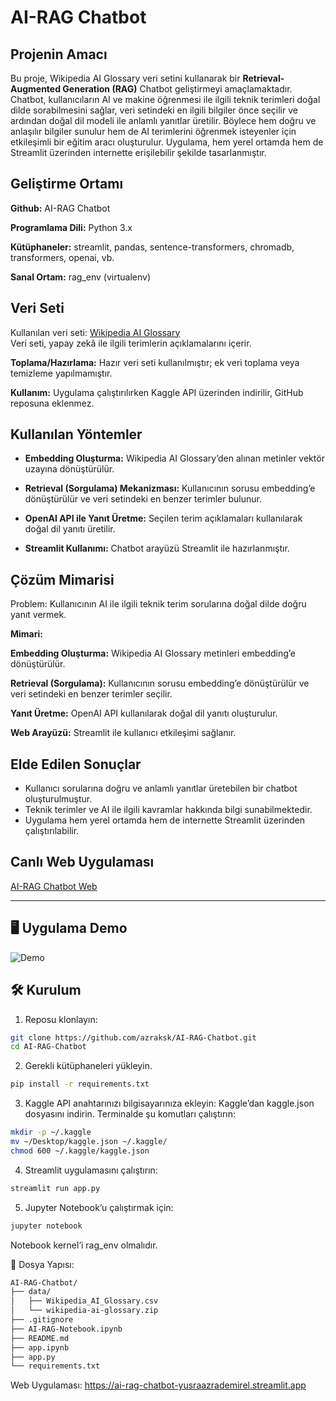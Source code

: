 # AI-RAG Chatbot

## Projenin Amacı
Bu proje, Wikipedia AI Glossary veri setini kullanarak bir **Retrieval-Augmented Generation (RAG)** Chatbot geliştirmeyi amaçlamaktadır. Chatbot, kullanıcıların AI ve makine öğrenmesi ile ilgili teknik terimleri doğal dilde sorabilmesini sağlar, veri setindeki en ilgili bilgiler önce seçilir ve ardından doğal dil modeli ile anlamlı yanıtlar üretilir. Böylece hem doğru ve anlaşılır bilgiler sunulur hem de AI terimlerini öğrenmek isteyenler için etkileşimli bir eğitim aracı oluşturulur. Uygulama, hem yerel ortamda hem de Streamlit üzerinden internette erişilebilir şekilde tasarlanmıştır.

## Geliştirme Ortamı
**Github:** AI-RAG Chatbot

**Programlama Dili:** Python 3.x

**Kütüphaneler:** streamlit, pandas, sentence-transformers, chromadb, transformers, openai, vb.

**Sanal Ortam:** rag_env (virtualenv)

## Veri Seti
Kullanılan veri seti: [Wikipedia AI Glossary](https://www.kaggle.com/datasets/antoinebourgois2/wikipedia-ai-glossary)  
Veri seti, yapay zekâ ile ilgili terimlerin açıklamalarını içerir.

**Toplama/Hazırlama:** Hazır veri seti kullanılmıştır; ek veri toplama veya temizleme yapılmamıştır.

**Kullanım:** Uygulama çalıştırılırken Kaggle API üzerinden indirilir, GitHub reposuna eklenmez.

## Kullanılan Yöntemler
- **Embedding Oluşturma:** Wikipedia AI Glossary’den alınan metinler vektör uzayına dönüştürülür.
  
- **Retrieval (Sorgulama) Mekanizması:** Kullanıcının sorusu embedding’e dönüştürülür ve veri setindeki en benzer terimler bulunur.
  
- **OpenAI API ile Yanıt Üretme:** Seçilen terim açıklamaları kullanılarak doğal dil yanıtı üretilir.
  
- **Streamlit Kullanımı:** Chatbot arayüzü Streamlit ile hazırlanmıştır.  

## Çözüm Mimarisi
Problem: Kullanıcının AI ile ilgili teknik terim sorularına doğal dilde doğru yanıt vermek.

**Mimari:**

**Embedding Oluşturma:** Wikipedia AI Glossary metinleri embedding’e dönüştürülür.

**Retrieval (Sorgulama):** Kullanıcının sorusu embedding’e dönüştürülür ve veri setindeki en benzer terimler seçilir.

**Yanıt Üretme:** OpenAI API kullanılarak doğal dil yanıtı oluşturulur.

**Web Arayüzü:** Streamlit ile kullanıcı etkileşimi sağlanır.

## Elde Edilen Sonuçlar
- Kullanıcı sorularına doğru ve anlamlı yanıtlar üretebilen bir chatbot oluşturulmuştur.  
- Teknik terimler ve AI ile ilgili kavramlar hakkında bilgi sunabilmektedir.  
- Uygulama hem yerel ortamda hem de internette Streamlit üzerinden çalıştırılabilir.

## Canlı Web Uygulaması
[AI-RAG Chatbot Web](https://ai-rag-chatbot-yusraazrademirel.streamlit.app)

---

## 🖥️ Uygulama Demo

![Demo](assets/demo.gif)


## 🛠️ Kurulum

1. Reposu klonlayın:
```bash
git clone https://github.com/azraksk/AI-RAG-Chatbot.git
cd AI-RAG-Chatbot
```

2. Gerekli kütüphaneleri yükleyin.
```bash
pip install -r requirements.txt
```

3. Kaggle API anahtarınızı bilgisayarınıza ekleyin:
Kaggle’dan kaggle.json dosyasını indirin.
Terminalde şu komutları çalıştırın:

```bash
mkdir -p ~/.kaggle
mv ~/Desktop/kaggle.json ~/.kaggle/
chmod 600 ~/.kaggle/kaggle.json
```

4. Streamlit uygulamasını çalıştırın:

```bash
streamlit run app.py
```

5. Jupyter Notebook’u çalıştırmak için:

```bash
jupyter notebook
```
Notebook kernel’i rag_env olmalıdır.


📁 Dosya Yapısı:

```bash
AI-RAG-Chatbot/
├── data/
│   ├── Wikipedia_AI_Glossary.csv
│   └── wikipedia-ai-glossary.zip
├── .gitignore
├── AI-RAG-Notebook.ipynb
├── README.md
├── app.ipynb
├── app.py
└── requirements.txt
```


Web Uygulaması: https://ai-rag-chatbot-yusraazrademirel.streamlit.app
